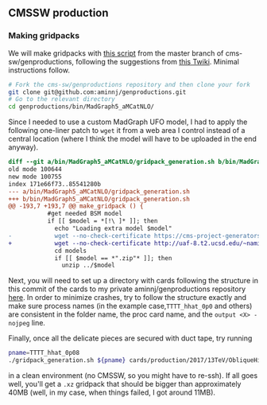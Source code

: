 ## CMSSW production

### Making gridpacks

We will make gridpacks with [this script](https://github.com/cms-sw/genproductions/blob/master/bin/MadGraph5_aMCatNLO/gridpack_generation.sh) 
from the master branch of cms-sw/genproductions, following the suggestions from [this Twiki](https://twiki.cern.ch/twiki/bin/view/CMS/QuickGuideMadGraph5aMCatNLO).
Minimal instructions follow.

```bash
# Fork the cms-sw/genproductions repository and then clone your fork
git clone git@github.com:aminnj/genproductions.git
# Go to the relevant directory
cd genproductions/bin/MadGraph5_aMCatNLO/
```

Since I needed to use a custom MadGraph UFO model, I had to apply the following one-liner patch to `wget` it from a web area I control
instead of a central location (where I think the model will have to be uploaded in the end anyway).
```diff
diff --git a/bin/MadGraph5_aMCatNLO/gridpack_generation.sh b/bin/MadGraph5_aMCatNLO/gridpack_generation.sh
old mode 100644
new mode 100755
index 171e66f73..85541280b
--- a/bin/MadGraph5_aMCatNLO/gridpack_generation.sh
+++ b/bin/MadGraph5_aMCatNLO/gridpack_generation.sh
@@ -193,7 +193,7 @@ make_gridpack () {
           #get needed BSM model
           if [[ $model = *[!\ ]* ]]; then
             echo "Loading extra model $model"
-            wget --no-check-certificate https://cms-project-generators.web.cern.ch/cms-project-generators/$model
+            wget --no-check-certificate http://uaf-8.t2.ucsd.edu/~namin/dump/top_run2/production/oblique/$model
             cd models
             if [[ $model == *".zip"* ]]; then
               unzip ../$model
```

Next, you will need to set up a directory with cards following the structure in this commit of the cards 
to my private aminnj/genproductions repository [here](https://github.com/aminnj/genproductions/commit/fa7551a7cf7e75f039551ccba511eecae3da034c).
In order to minimize crashes, try to follow the structure exactly and make sure process names (in the example case,`TTTT_hhat_0p0` and others) 
are consistent in the folder name, the proc card name, and the `output <X> -nojpeg` line.

Finally, once all the delicate pieces are secured with duct tape, try running
```bash
pname=TTTT_hhat_0p08
./gridpack_generation.sh ${pname} cards/production/2017/13TeV/ObliqueHiggs/${pname}/
```
in a clean environment (no CMSSW, so you might have to re-ssh). If all goes well, you'll get a `.xz` gridpack that should be bigger than approximately 40MB (well,
in my case, when things failed, I got around 11MB). 

